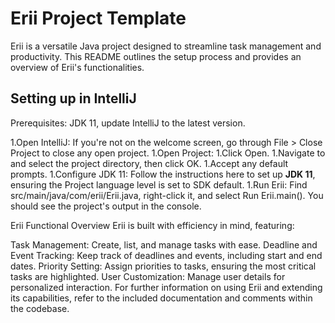 # Erii Project Template
Erii is a versatile Java project designed to streamline task management and productivity. This README outlines the setup process and provides an overview of Erii's functionalities.

## Setting up in IntelliJ
Prerequisites: JDK 11, update IntelliJ to the latest version.

1.Open IntelliJ: If you're not on the welcome screen, go through File > Close Project to close any open project.
  1.Open Project:
  1.Click Open.
  1.Navigate to and select the project directory, then click OK.
  1.Accept any default prompts.
1.Configure JDK 11: Follow the instructions here to set up **JDK 11**, ensuring the Project language level is set to SDK default.
1.Run Erii: Find src/main/java/com/erii/Erii.java, right-click it, and select Run Erii.main(). You should see the project's output in the console.

Erii Functional Overview
Erii is built with efficiency in mind, featuring:

Task Management: Create, list, and manage tasks with ease.
Deadline and Event Tracking: Keep track of deadlines and events, including start and end dates.
Priority Setting: Assign priorities to tasks, ensuring the most critical tasks are highlighted.
User Customization: Manage user details for personalized interaction.
For further information on using Erii and extending its capabilities, refer to the included documentation and comments within the codebase.
